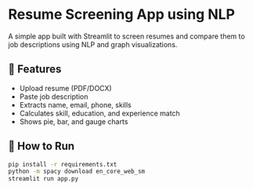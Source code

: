 # Resume Screening App using NLP

A simple app built with Streamlit to screen resumes and compare them to job descriptions using NLP and graph visualizations.

## 🔧 Features
- Upload resume (PDF/DOCX)
- Paste job description
- Extracts name, email, phone, skills
- Calculates skill, education, and experience match
- Shows pie, bar, and gauge charts

## 🚀 How to Run

```bash
pip install -r requirements.txt
python -m spacy download en_core_web_sm
streamlit run app.py
